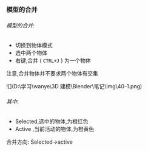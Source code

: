 ### 模型的合并

###### 模型的合并:

- 切换到物体模式
- 选中两个物体
- 右键,合并 ( `CTRL+J` ) 为一个物体

注意,合并物体并不要求两个物体有交集

![](D:\学习\wanye\3D 建模\Blender\笔记\img\40-1.png)





###### 其中:

- Selected,选中的物体,为橙红色
- Active ,当前活动的物体,为橙黄色

合并方向: Selected->active